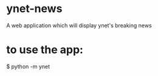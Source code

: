# ynet-news
A web application which will display ynet's breaking news

# to use the app:
$ python -m ynet

